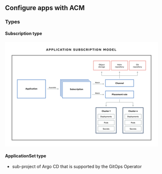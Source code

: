 ## Configure apps with ACM
### Types
#### Subscription type
![](assets/2024-02-14-13-37-52.png)
#### ApplicationSet type
- sub-project of Argo CD that is supported by the GitOps Operator